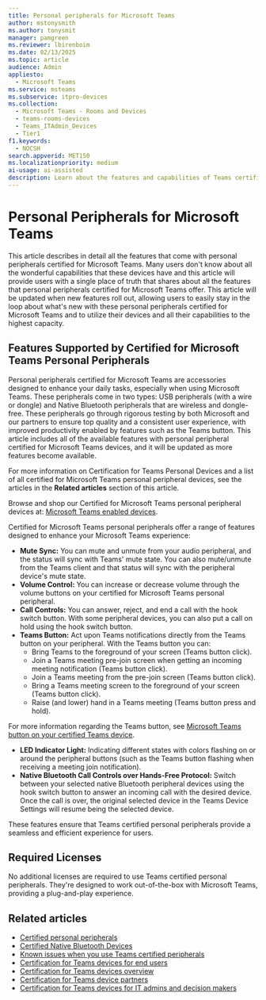 ```yaml
---
title: Personal peripherals for Microsoft Teams
author: mstonysmith
ms.author: tonysmit
manager: pamgreen
ms.reviewer: lbirenboim
ms.date: 02/13/2025
ms.topic: article
audience: Admin
appliesto: 
  - Microsoft Teams
ms.service: msteams
ms.subservice: itpro-devices
ms.collection: 
  - Microsoft Teams - Rooms and Devices
  - teams-rooms-devices
  - Teams_ITAdmin_Devices
  - Tier1
f1.keywords: 
  - NOCSH
search.appverid: MET150
ms.localizationpriority: medium
ai-usage: ai-assisted
description: Learn about the features and capabilities of Teams certified personal peripherals and how they can enhance your Microsoft Teams experience.
---
```


# Personal Peripherals for Microsoft Teams

This article describes in detail all the features that come with personal peripherals certified for Microsoft Teams. Many users don't know about all the wonderful capabilities that these devices have and this article will provide users with a single place of truth that shares about all the features that personal peripherals certified for Microsoft Teams offer. This article will be updated when new features roll out, allowing users to easily stay in the loop about what's new with these personal peripherals certified for Microsoft Teams and to utilize their devices and all their capabilities to the highest capacity.

## Features Supported by Certified for Microsoft Teams Personal Peripherals

Personal peripherals certified for Microsoft Teams are accessories designed to enhance your daily tasks, especially when using Microsoft Teams. These peripherals come in two types: USB peripherals (with a wire or dongle) and Native Bluetooth peripherals that are wireless and dongle-free. These peripherals go through rigorous testing by both Microsoft and our partners to ensure top quality and a consistent user experience, with improved productivity enabled by features such as the Teams button. This article includes all of the available features with personal peripheral certified for Microsoft Teams devices, and it will be updated as more features become available.

For more information on Certification for Teams Personal Devices and a list of all certified for Microsoft Teams personal peripheral devices, see the articles in the **Related articles** section of this article.

Browse and shop our Certified for Microsoft Teams personal peripheral devices at: [Microsoft Teams enabled devices](https://www.microsoft.com/en-us/teams-devices). 

Certified for Microsoft Teams personal peripherals offer a range of features designed to enhance your Microsoft Teams experience:

- **Mute Sync:** You can mute and unmute from your audio peripheral, and the status will sync with Teams' mute state. You can also mute/unmute from the Teams client and that status will sync with the peripheral device's mute state.
- **Volume Control:** You can increase or decrease volume through the volume buttons on your certified for Microsoft Teams personal peripheral.
- **Call Controls:** You can answer, reject, and end a call with the hook switch button. With some peripheral devices, you can also put a call on hold using the hook switch button.
- **Teams Button:** Act upon Teams notifications directly from the Teams button on your peripheral. With the Teams button you can:
  - Bring Teams to the foreground of your screen (Teams button click).
  - Join a Teams meeting pre-join screen when getting an incoming meeting notification (Teams button click).
  - Join a Teams meeting from the pre-join screen (Teams button click).
  - Bring a Teams meeting screen to the foreground of your screen (Teams button click).
  - Raise (and lower) hand in a Teams meeting (Teams button press and hold).
  
For more information regarding the Teams button, see [Microsoft Teams button on your certified Teams device](https://support.microsoft.com/office/use-the-microsoft-teams-button-on-your-certified-teams-device-ed5ec8f0-6f09-46aa-b80c-3372de084a98).

- **LED Indicator Light:** Indicating different states with colors flashing on or around the peripheral buttons (such as the Teams button flashing when receiving a meeting join notification).
- **Native Bluetooth Call Controls over Hands-Free Protocol:** Switch between your selected native Bluetooth peripheral devices using the hook switch button to answer an incoming call with the desired device. Once the call is over, the original selected device in the Teams Device Settings will resume being the selected device.

These features ensure that Teams certified personal peripherals provide a seamless and efficient experience for users.

## Required Licenses

No additional licenses are required to use Teams certified personal peripherals. They're designed to work out-of-the-box with Microsoft Teams, providing a plug-and-play experience.

## Related articles

- [Certified personal peripherals](/microsoftteams/devices/usb-devices)
- [Certified Native Bluetooth Devices](/microsoftteams/devices/bluetooth-devices)
- [Known issues when you use Teams certified peripherals](/microsoftteams/troubleshoot/meetings/known-issues-teams-certified-peripherals)
- [Certification for Teams devices for end users](/microsoftteams/devices/certification-end-users)
- [Certification for Teams devices overview](/microsoftteams/devices/certification-overview)
- [Certification for Teams device partners](/microsoftteams/devices/certification-partners)
- [Certification for Teams devices for IT admins and decision makers](/microsoftteams/devices/certification-it-admins)
